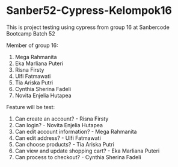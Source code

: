# Sanber52-Cypress-Kelompok16
This is project testing using cypress from group 16 at Sanbercode Bootcamp Batch 52

Member of group 16:
1. Mega Rahmanita
2. Eka Marliana Puteri
3. Risna Firsty
4. Ulfi Fatmawati
5. Tia Ariska Putri
6. Cynthia Sherina Fadeli
7. Novita Enjelia Hutapea

Feature will be test:
1. Can create an account? - Risna Firsty
2. Can login? - Novita Enjelia Hutapea
3. Can edit account information? - Mega Rahmanita
4. Can edit address? - Ulfi Fatmawati
5. Can choose products? - Tia Ariska Putri
6. Can view and update shopping cart? - Eka Marliana Puteri
7. Can process to checkout? - Cynthia Sherina Fadeli


